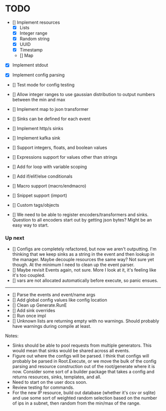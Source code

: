 # TODO
* [] Implement resources
  * [x] Lists
  * [x] Integer range
  * [x] Random string
  * [x] UUID
  * [x] Timestamp
  * [] Map
* [x] Implement stdout

* [x] Implement config parsing
* [] Test mode for config testing

* [] Allow integer ranges to use gaussian distribution to output numbers between the min and max

* [] Implement map to json transformer

* [] Sinks can be defined for each event
* [] Implement http/s sinks
* [] Implement kafka sink

* [] Support integers, floats, and boolean values
* [] Expressions support for values other than strings
* [] Add for loop with variable scoping
* [] Add if/elif/else conditionals

* [] Macro support (macro/endmacro)
* [] Snippet support (import)

* [] Custom tags/objects
* [] We need to be able to register encoders/transformers and sinks.  Question to all encoders start out by getting json bytes?  Might be an easy way to start.

### Up next
* [] Configs are completely refactored, but now we aren't outputting.  I'm thinking that we keep sinks as a string in the event and then lookup in the manager.  Maybe decouple resources the same way?  Not sure yet though.  At the minimum I need to clean up the event parser.
* [] Maybe revisit Events again, not sure.  More I look at it, it's feeling like it's too coupled.
* [] vars are not allocated automatically before execute, so panic ensues.
---
* [] Parse the events and event/name args
* [] Add global config values like config location
* [] Clean up Generate.RunE
* [] Add sink overrides
* [] Run once impl
* [] Unknown lists are returning empty with no warnings.  Should probably have warnings during compile at least.

Notes:
* Sinks should be able to pool requests from multiple generators.  This would mean that sinks would be shared across all events. 
* Figure out where the configs will be parsed.  I think that configs will probably be parsed in Root.Execute, or we move the bulk of the config parsing and resource construction out of the root/generate where it is now.  Consider some sort of a builder package that takes a config and returns resources, sinks, templates, and all.
* Need to start on the user docs soon.
* Review testing for commands.
* For the new IP resource, build out database (whether it's csv or sqlite) and use some sort of weighted random selection based on the number of ips in a subnet, then random from the min/max of the range.